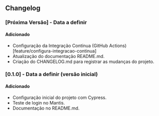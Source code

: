 ## Changelog

### [Próxima Versão] - Data a definir

#### Adicionado
- Configuração da Integração Contínua (GitHub Actions) [feature/configura-integracao-continua]
- Atualização do documentação README.md.
- Criação do CHANGELOG.md para registrar as mudanças do projeto.

### [0.1.0] - Data a definir (versão inicial)

#### Adicionado
- Configuração inicial do projeto com Cypress.
- Teste de login no Mantis.
- Documentação no README.md.
